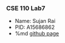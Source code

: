 ### CSE 110 Lab7
* Name: Sujan Rai
* PID: A15686862
* %md <a href="https://sujanrai4.github.io/Lab7/" target="_blank"> github page </a>

